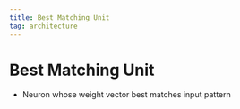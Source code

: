 ```yaml
---
title: Best Matching Unit
tag: architecture
---
```


# Best Matching Unit
- Neuron whose weight vector best matches input pattern
















